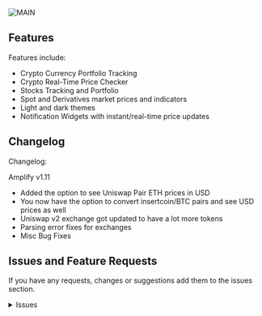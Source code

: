 ![MAIN](https://i.imgur.com/GORKzhA.png)

## Features

Features include:
* Crypto Currency Portfolio Tracking
* Crypto Real-Time Price Checker
* Stocks Tracking and Portfolio
* Spot and Derivatives market prices and indicators
* Light and dark themes
* Notification Widgets with instant/real-time price updates

## Changelog
Changelog:

Amplify v1.11
* Added the option to see Uniswap Pair ETH prices in USD
* You now have the option to convert insertcoin/BTC pairs and see USD prices as well
* Uniswap v2 exchange got updated to have a lot more tokens
* Parsing error fixes for exchanges
* Misc Bug Fixes

## Issues and Feature Requests

If you have any requests, changes or suggestions add them to the issues section. 

<details><summary>Issues</summary>

## FAQ

[See our website.](https://tekhnical.com/amplify/)
You can also reach out to us on [Twitter](https://twitter.com/tekkaadan).

## Disclaimer

The developer of this application does not have any affiliation with the content providers available.
